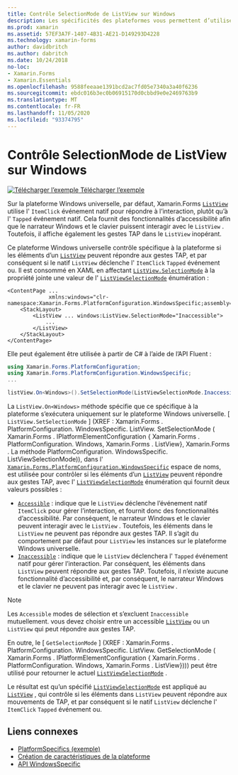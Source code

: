 ```yaml
---
title: Contrôle SelectionMode de ListView sur Windows
description: Les spécificités des plateformes vous permettent d’utiliser des fonctionnalités uniquement disponibles sur une plateforme spécifique, sans implémenter de convertisseurs ou d’effets personnalisés. Cet article explique comment utiliser le spécifique à la plate-forme Windows qui contrôle si les éléments d’un ListView peuvent répondre aux gestes TAP.
ms.prod: xamarin
ms.assetid: 57EF3A7F-1407-4B31-AE21-D149293D4228
ms.technology: xamarin-forms
author: davidbritch
ms.author: dabritch
ms.date: 10/24/2018
no-loc:
- Xamarin.Forms
- Xamarin.Essentials
ms.openlocfilehash: 9588feeaae1391bcd2ac7fd05e7340a3a40f6236
ms.sourcegitcommit: ebdc016b3ec0b06915170d0cbbd9e0e2469763b9
ms.translationtype: MT
ms.contentlocale: fr-FR
ms.lasthandoff: 11/05/2020
ms.locfileid: "93374795"
---
```

# <a name="listview-selectionmode-on-windows"></a>Contrôle SelectionMode de ListView sur Windows

[![Télécharger l’exemple](~/media/shared/download.png) Télécharger l’exemple](/samples/xamarin/xamarin-forms-samples/userinterface-platformspecifics)

Sur la plateforme Windows universelle, par défaut, Xamarin.Forms [`ListView`](xref:Xamarin.Forms.ListView) utilise l' `ItemClick` événement natif pour répondre à l’interaction, plutôt qu’à l' `Tapped` événement natif. Cela fournit des fonctionnalités d’accessibilité afin que le narrateur Windows et le clavier puissent interagir avec le `ListView` . Toutefois, il affiche également les gestes TAP dans le `ListView` inopérant.

Ce plateforme Windows universelle contrôle spécifique à la plateforme si les éléments d’un [`ListView`](xref:Xamarin.Forms.ListView) peuvent répondre aux gestes TAP, et par conséquent si le natif `ListView` déclenche l' `ItemClick` `Tapped` événement ou. Il est consommé en XAML en affectant [`ListView.SelectionMode`](xref:Xamarin.Forms.PlatformConfiguration.WindowsSpecific.ListView.SelectionModeProperty) à la propriété jointe une valeur de l' [`ListViewSelectionMode`](xref:Xamarin.Forms.PlatformConfiguration.WindowsSpecific.ListViewSelectionMode) énumération :

```xaml
<ContentPage ...
             xmlns:windows="clr-namespace:Xamarin.Forms.PlatformConfiguration.WindowsSpecific;assembly=Xamarin.Forms.Core">
    <StackLayout>
        <ListView ... windows:ListView.SelectionMode="Inaccessible">
            ...
        </ListView>
    </StackLayout>
</ContentPage>
```

Elle peut également être utilisée à partir de C# à l’aide de l’API Fluent :

```csharp
using Xamarin.Forms.PlatformConfiguration;
using Xamarin.Forms.PlatformConfiguration.WindowsSpecific;
...

listView.On<Windows>().SetSelectionMode(ListViewSelectionMode.Inaccessible);
```

La `ListView.On<Windows>` méthode spécifie que ce spécifique à la plateforme s’exécutera uniquement sur le plateforme Windows universelle. [ `ListView.SetSelectionMode` ] (XREF : Xamarin.Forms . PlatformConfiguration. WindowsSpecific. ListView. SetSelectionMode ( Xamarin.Forms . IPlatformElementConfiguration { Xamarin.Forms . PlatformConfiguration. Windows, Xamarin.Forms . ListView}, Xamarin.Forms . La méthode PlatformConfiguration. WindowsSpecific. ListViewSelectionMode)), dans l' [`Xamarin.Forms.PlatformConfiguration.WindowsSpecific`](xref:Xamarin.Forms.PlatformConfiguration.WindowsSpecific) espace de noms, est utilisée pour contrôler si les éléments d’un [`ListView`](xref:Xamarin.Forms.ListView) peuvent répondre aux gestes TAP, avec l' [`ListViewSelectionMode`](xref:Xamarin.Forms.PlatformConfiguration.WindowsSpecific.ListViewSelectionMode) énumération qui fournit deux valeurs possibles :

- [`Accessible`](xref:Xamarin.Forms.PlatformConfiguration.WindowsSpecific.ListViewSelectionMode.Accessible) : indique que le `ListView` déclenche l’événement natif `ItemClick` pour gérer l’interaction, et fournit donc des fonctionnalités d’accessibilité. Par conséquent, le narrateur Windows et le clavier peuvent interagir avec le `ListView` . Toutefois, les éléments dans le `ListView` ne peuvent pas répondre aux gestes TAP. Il s’agit du comportement par défaut pour `ListView` les instances sur le plateforme Windows universelle.
- [`Inaccessible`](xref:Xamarin.Forms.PlatformConfiguration.WindowsSpecific.ListViewSelectionMode.Inaccessible) : indique que le `ListView` déclenchera l' `Tapped` événement natif pour gérer l’interaction. Par conséquent, les éléments dans `ListView` peuvent répondre aux gestes TAP. Toutefois, il n’existe aucune fonctionnalité d’accessibilité et, par conséquent, le narrateur Windows et le clavier ne peuvent pas interagir avec le `ListView` .

> [!NOTE]
> Les `Accessible` modes de sélection et s’excluent `Inaccessible` mutuellement. vous devez choisir entre un accessible [`ListView`](xref:Xamarin.Forms.ListView) ou un `ListView` qui peut répondre aux gestes TAP.

En outre, le [ `GetSelectionMode` ] (XREF : Xamarin.Forms . PlatformConfiguration. WindowsSpecific. ListView. GetSelectionMode ( Xamarin.Forms . IPlatformElementConfiguration { Xamarin.Forms . PlatformConfiguration. Windows, Xamarin.Forms . ListView}))) peut être utilisé pour retourner le actuel [`ListViewSelectionMode`](xref:Xamarin.Forms.PlatformConfiguration.WindowsSpecific.ListViewSelectionMode) .

Le résultat est qu’un spécifié [`ListViewSelectionMode`](xref:Xamarin.Forms.PlatformConfiguration.WindowsSpecific.ListViewSelectionMode) est appliqué au [`ListView`](xref:Xamarin.Forms.ListView) , qui contrôle si les éléments dans `ListView` peuvent répondre aux mouvements de TAP, et par conséquent si le natif `ListView` déclenche l' `ItemClick` `Tapped` événement ou.

## <a name="related-links"></a>Liens connexes

- [PlatformSpecifics (exemple)](/samples/xamarin/xamarin-forms-samples/userinterface-platformspecifics)
- [Création de caractéristiques de la plateforme](~/xamarin-forms/platform/platform-specifics/index.md#creating-platform-specifics)
- [API WindowsSpecific](xref:Xamarin.Forms.PlatformConfiguration.WindowsSpecific)